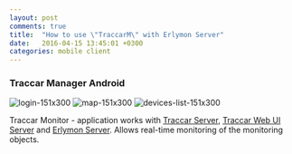 ```yaml
---
layout: post
comments: true
title:  "How to use \"TraccarM\" with Erlymon Server"
date:   2016-04-15 13:45:01 +0300
categories: mobile client
---
```


### Traccar Manager Android

![login-151x300](https://lh3.googleusercontent.com/J6DOYcLJO7k6Lsqk-ZnxHQKvjiaw68hMNeMWGRHGxMf7wJZm0siu56GZbIckotrFx20=h310-rw)
![map-151x300](https://lh3.googleusercontent.com/FReYSa3p08FQFPybdD8VsIQ04dcJPN7GHBKZnv0YuIMIlHQP2U6AZ6YkMExJCVwSqOt1=h310-rw)
![devices-list-151x300](https://lh3.googleusercontent.com/-BSr_WIoWooxw5uoJ7SYSilpyGz8INxtgK5DIu6imxY-7BiDyF2mn2XmRX5mXcG0AA=h310-rw)


Traccar Monitor - application works with [Traccar Server](http://traccar.org), [Traccar Web UI Server](http://traccar.litvak.su) and [Erlymon Server](http://erlymon.org). Allows real-time monitoring of the monitoring objects.

